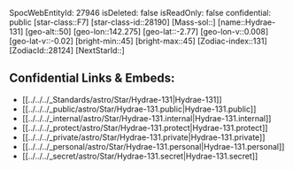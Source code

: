 ﻿---
location:
- -2.77
- -142.275
- 50
tags:
- astro/Star
type: Star
---

SpocWebEntityId: 27946
isDeleted: false
isReadOnly: false
confidential: public
[star-class::F7]
[star-class-id::28190]
[Mass-sol::]
[name::Hydrae-131]
[geo-alt::50]
[geo-lon::142.275]
[geo-lat::-2.77]
[geo-lon-v::0.008]
[geo-lat-v::-0.02]
[bright-min::45]
[bright-max::45]
[Zodiac-index::131]
[ZodiacId::28124]
[NextStarId::]



## Confidential Links & Embeds: 
- [[../../../_Standards/astro/Star/Hydrae-131|Hydrae-131]] 
- [[../../../_public/astro/Star/Hydrae-131.public|Hydrae-131.public]] 
- [[../../../_internal/astro/Star/Hydrae-131.internal|Hydrae-131.internal]] 
- [[../../../_protect/astro/Star/Hydrae-131.protect|Hydrae-131.protect]] 
- [[../../../_private/astro/Star/Hydrae-131.private|Hydrae-131.private]] 
- [[../../../_personal/astro/Star/Hydrae-131.personal|Hydrae-131.personal]] 
- [[../../../_secret/astro/Star/Hydrae-131.secret|Hydrae-131.secret]]

